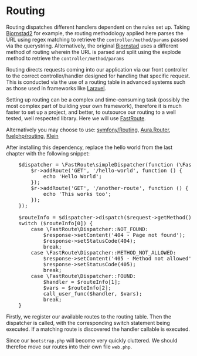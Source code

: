 # Routing

Routing dispatches different handlers dependent on the rules set up. Taking [Bjornstad2](https://github.com/Kodriboh/Bjornstad2) for example, the routing methodology applied here parses the URL using regex matching to retrieve the <code>controller/method/params</code> passed via the querystring. Alternatively, the original [Bjornstad](https://github.com/Kodriboh/Bjornstad-MVC-Bootstrap) uses a different method of routing wherein the URL is parsed and split using the explode method to retrieve the <code>controller/method/params</code>

Routing directs requests coming into our application via our front controller to the correct controller/handler designed for handling that specific request. This is conducted via the use of a routing table in advanced systems such as those used in frameworks like [Laravel](https://github.com/laravel/laravel).

Setting up routing can be a complex and time-consuming task (possibly the most complex part of building your own framework), therefore it is much faster to set up a project, and better, to outsource our routing to a well tested, well respected library. Here we will use [FastRoute](https://github.com/nikic/FastRoute).

Alternatively you may choose to use: [symfony/Routing](https://github.com/symfony/Routing), [Aura.Router](https://github.com/auraphp/Aura.Router), [fuelphp/routing](https://github.com/fuelphp/routing), [Klein](https://github.com/chriso/klein.php)

After installing this dependency, replace the hello world from the last chapter with the following snippet:

<pre>
    $dispatcher = \FastRoute\simpleDispatcher(function (\FastRoute\RouteCollector $r) {
        $r->addRoute('GET', '/hello-world', function () {
            echo 'Hello World';
        });
        $r->addRoute('GET', '/another-route', function () {
            echo 'This works too';
        });
    });

    $routeInfo = $dispatcher->dispatch($request->getMethod(), $request->getPath());
    switch ($routeInfo[0]) {
        case \FastRoute\Dispatcher::NOT_FOUND:
            $response->setContent('404 - Page not found');
            $response->setStatusCode(404);
            break;
        case \FastRoute\Dispatcher::METHOD_NOT_ALLOWED:
            $response->setContent('405 - Method not allowed');
            $response->setStatusCode(405);
            break;
        case \FastRoute\Dispatcher::FOUND:
            $handler = $routeInfo[1];
            $vars = $routeInfo[2];
            call_user_func($handler, $vars);
            break;
    }
</pre>

Firstly, we register our available routes to the routing table. Then the dispatcher is called, with the corresponding switch statement being executed. If a matching route is discovered the handler callable is executed. 

Since our <code>bootstrap.php</code> will become very quickly cluttered. We should therefoe move our routes into their own file <code>web.php</code>.